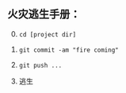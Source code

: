 ## 火灾逃生手册：

0. ```cd [project dir]```

1. ```git commit -am "fire coming"```

2. ```git push ...```

3. 逃生
